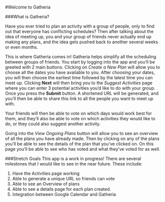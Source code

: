 #Welcome to Gatheria

###What is Gatheria?

Have you ever tried to plan an activity with a group of people, only to find out that everyone has conflicting schedules? Then after talking about the idea of meeting up, you and your group of friends never actually end up making any plans, and the idea gets pushed back to another several weeks or even months.

This is where Gatheria comes in!  Gatheria helps simplify all the scheduling between groups of friends.  You start by logging into the app and you’ll be greeted with 2 main buttons. Clicking on *Create a New Plan* will allow you to choose all the dates you have available to you.  After choosing your dates, you will then choose the earliest time followed by the latest time you can meet up.  Clicking **Next** will then bring you to the *Suggest Activities* page where you can enter 3 potential activities you’d like to do with your group.  Once you press the **Submit** button.  A shortened URL will be generated, and you’ll then be able to share this link to all the people you want to meet up with.  

Your friends will then be able to vote on which days would work best for them, and they’ll also be able to vote on which activities they would like to do, or they could also suggest another activity.

Going into the *View Ongoing Plans* button will allow you to see an overview of all the plans you have already made.  Then by clicking on any of the plans you’ll be able to see the details of the plan that you’ve clicked on.  On this page you’ll be able to see who has voted and what they’ve voted for as well.  

###Stretch Goals
This app is a work in progress! 
There are several milestones that I would like to see in the near future. 
These include: 
1.  Have the Activities page working
2.  Able to generate a unique URL so friends can vote
3.  Able to see an Overview of plans 
4.  Able to see a details page for each plan created.
5.  Integration between Google Calendar and Gatheria 


